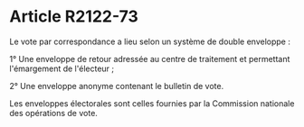 # Article R2122-73

Le vote par correspondance a lieu selon un système de double enveloppe : 
  
   
1° Une enveloppe de retour adressée au centre de traitement et permettant l'émargement de l'électeur ; 
  
   
2° Une enveloppe anonyme contenant le bulletin de vote. 
  
   
Les enveloppes électorales sont celles fournies par la Commission nationale des opérations de vote.
